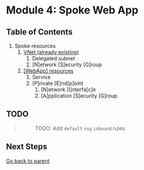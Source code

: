# Module 4: Spoke Web App

## Table of Contents

1. Spoke resources
   1. [VNet (already existing)](./vnet.md)
      1. Delegated subnet
      1. [N]etwork [S]ecurity [G]roup
   1. [[WebApp] resources](./webapp.md)
      1. Service
      1. [P]rivate [E]nd[p]oint
         1. [N]etwork [I]nterfa[c]e
         1. [A]pplication [S]ecurity [G]roup

## TODO

> > TODO: Add `default` `nsg` `inbound` rules

## Next Steps

[Go back to parent](../README.md)
